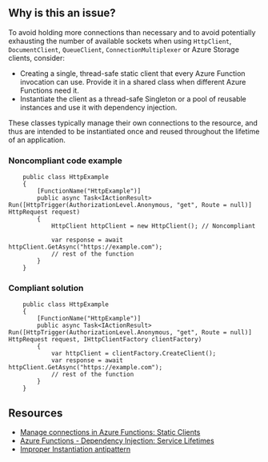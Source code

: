 ## Why is this an issue?
 
To avoid holding more connections than necessary and to avoid potentially exhausting the number of available sockets when using `HttpClient`, `DocumentClient`, `QueueClient`, `ConnectionMultiplexer` or Azure Storage clients, consider:
 
- Creating a single, thread-safe static client that every Azure Function invocation can use. Provide it in a shared class when different Azure
  Functions need it.
- Instantiate the client as a thread-safe Singleton or a pool of reusable instances and use it with dependency injection.

These classes typically manage their own connections to the resource, and thus are intended to be instantiated once and reused throughout the lifetime of an application.
 
### Noncompliant code example

        public class HttpExample
        {
            [FunctionName("HttpExample")]
            public async Task<IActionResult> Run([HttpTrigger(AuthorizationLevel.Anonymous, "get", Route = null)] HttpRequest request)
            {
                HttpClient httpClient = new HttpClient(); // Noncompliant
    
                var response = await httpClient.GetAsync("https://example.com");
                // rest of the function
            }
        }

### Compliant solution

        public class HttpExample
        {
            [FunctionName("HttpExample")]
            public async Task<IActionResult> Run([HttpTrigger(AuthorizationLevel.Anonymous, "get", Route = null)] HttpRequest request, IHttpClientFactory clientFactory)
            {
                var httpClient = clientFactory.CreateClient();
                var response = await httpClient.GetAsync("https://example.com");
                // rest of the function
            }
        }

## Resources

- [Manage connections in Azure
  Functions: Static Clients](https://docs.microsoft.com/en-us/azure/azure-functions/manage-connections?tabs=csharp#static-clients)
- [Azure Functions -
  Dependency Injection: Service Lifetimes](https://docs.microsoft.com/en-us/azure/azure-functions/functions-dotnet-dependency-injection#service-lifetimes)
- [Improper Instantiation antipattern](https://docs.microsoft.com/en-us/azure/architecture/antipatterns/improper-instantiation/)